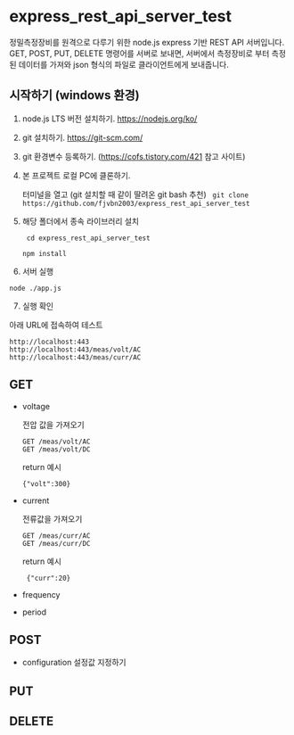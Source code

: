 # express_rest_api_server_test

정밀측정장비를 원격으로 다루기 위한 node.js express 기반 REST API 서버입니다.
GET, POST, PUT, DELETE 명령어를 서버로 보내면, 서버에서 측정장비로 부터 측정된 데이터를 가져와 json 형식의 파일로 클라이언트에게 보내줍니다.

## 시작하기  (windows 환경)

1. node.js LTS 버전 설치하기. https://nodejs.org/ko/

2. git 설치하기. https://git-scm.com/

3. git 환경변수 등록하기. (https://cofs.tistory.com/421 참고 사이트)

4. 본 프로젝트 로컬 PC에 클론하기.

   터미널을 열고 (git 설치할 때 같이 딸려온 git bash 추천) 
   ``` git clone https://github.com/fjvbn2003/express_rest_api_server_test```

5. 해당 폴더에서 종속 라이브러리 설치

   ``` cd express_rest_api_server_test```

   ```npm install```

6.  서버 실행

   ``` node ./app.js ```

7.  실행 확인 

   아래 URL에 접속하여 테스트 

   ```
   http://localhost:443
   http://localhost:443/meas/volt/AC
   http://localhost:443/meas/curr/AC
   ```



## GET
* voltage

  전압 값을 가져오기

  ``` 
  GET /meas/volt/AC
  GET /meas/volt/DC
  ```

  return 예시
  ```
  {"volt":300}
  ```

  

* current

  전류값을 가져오기

  ``` 
  GET /meas/curr/AC
  GET /meas/curr/DC
  ```

   return 예시 
  ```
   {"curr":20}
  ```

* frequency

*  period

## POST

* configuration
    설정값 지정하기


## PUT

## DELETE